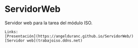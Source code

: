 # ServidorWeb
Servidor web para la tarea del módulo ISO.

~~~
Links:
[Presentación](https://angelduranc.github.io/ServidorWeb/)
[Servidor web](trabajoiso.ddns.net)
~~~
